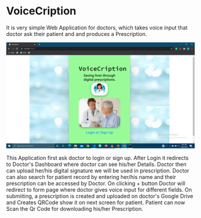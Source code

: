 # VoiceCription
It is very simple Web Application for doctors, which takes voice input that doctor ask their patient and and produces a Prescription.

![Main page](https://github.com/aakashdinkar/VoiceCription/blob/master/datafiles/Main.png?raw=true)

This Application first ask doctor to login or sign up.
After Login it redirects to Doctor's Dashboard where doctor can see his/her Details.
Doctor then can upload her/his digital signature we will be used in prescription.
Doctor can also search for patient record by entering her/his name and their prescription can be accessed by Doctor.
On clicking + button Doctor will redirect to form page where doctor gives voice input for different fields.
On submiiting, a prescription is created and uploaded on doctor's Google Drive and Creates QRCode show it on next screen for patient.
Patient can now Scan the Qr Code for downloading his/her Prescription. 
